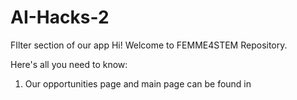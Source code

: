 # AI-Hacks-2
FIlter section of our app
Hi! Welcome to FEMME4STEM Repository.

Here's all you need to know:

1. Our opportunities page and main page can be found in
